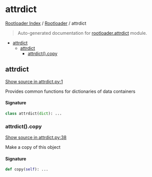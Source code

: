 # attrdict

[Rootloader Index](../README.md#rootloader-index) / [Rootloader](./index.md#rootloader) / attrdict

> Auto-generated documentation for [rootloader.attrdict](../../rootloader/attrdict.py) module.

- [attrdict](#attrdict)
  - [attrdict](#attrdict-1)
    - [attrdict().copy](#attrdict()copy)

## attrdict

[Show source in attrdict.py:1](../../rootloader/attrdict.py#L1)

Provides common functions for dictionaries of data containers

#### Signature

```python
class attrdict(dict): ...
```

### attrdict().copy

[Show source in attrdict.py:38](../../rootloader/attrdict.py#L38)

Make a copy of this object

#### Signature

```python
def copy(self): ...
```